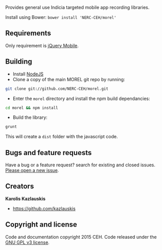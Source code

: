 Provides general use Indicia targeted mobile app recording libraries.

Install using Bower: `bower install 'NERC-CEH/morel'`

## Requirements

Only requirement is [jQuery Mobile](https://github.com/jquery/jquery-mobile).

## Building

- Install [NodeJS](http://nodejs.org/)
- Clone a copy of the main MOREL git repo by running:

```bash
git clone git://github.com/NERC-CEH/morel.git
```

- Enter the `morel` directory and install the npm build dependancies:

```bash
cd morel && npm install
```

- Build the library: 

```bash
grunt
```

This will create a `dist` folder with the javascript code.


## Bugs and feature requests

Have a bug or a feature request? search for existing and closed issues. [Please open a new issue](https://github.com/NERC-CEH/morel/issues).


## Creators

**Karolis Kazlauskis**

- <https://github.com/kazlauskis>



## Copyright and license

Code and documentation copyright 2015 CEH. Code released under the [GNU GPL v3 license](LICENSE).
